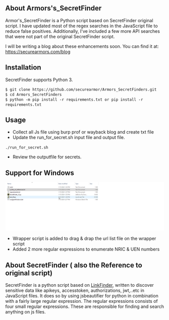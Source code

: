 ## About Armors's_SecretFinder

Armor's_SecretFinder is a Python script based on SecretFinder original script. I have updated most of the regex searches in the JavaScript file to reduce false positives. Additionally, I've included a few more API searches that were not part of the original SecretFinder script.

I will be writing a blog about these enhancements soon. You can find it at: https://securearmors.com/blog

## Installation

SecretFinder supports Python 3.

```
$ git clone https://github.com/securearmor/Armors_SecretFinders.git
$ cd Armors_SecretFinders
$ python -m pip install -r requirements.txt or pip install -r requirements.txt
```
## Usage

- Collect all Js file using burp prof or wayback blog and create txt file
- Update the run_for_secret.sh input file and output file.

`./run_for_secret.sh`

- Review the outputfile for secrets.

## Support for Windows
<kbd>![](image/Flow.gif)</kbd>

- Wrapper script is added to drag & drap the url list file on the wrapper script
- Added 2 more regular expressions to enumerate NRIC & UEN numbers

## About SecretFinder ( also the Reference to original script)

SecretFinder is a python script based on [LinkFinder](https://github.com/GerbenJavado/LinkFinder), written to discover sensitive data like apikeys, accesstoken, authorizations, jwt,..etc in JavaScript files. It does so by using jsbeautifier for python in combination with a fairly large regular expression. The regular expressions consists of four small regular expressions. These are responsible for finding and search anything on js files.

